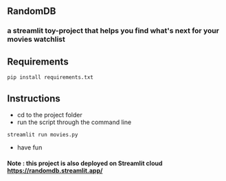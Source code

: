 ## RandomDB 
### a streamlit toy-project that helps you find what's next for your movies watchlist

## Requirements
```
pip install requirements.txt
```
## Instructions
- cd to the project folder
- run the script through the command line 
```
streamlit run movies.py
```
- have fun
#### Note : this project is also deployed on Streamlit cloud https://randomdb.streamlit.app/
